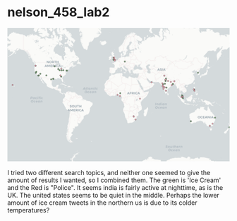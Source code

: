 # nelson_458_lab2
![My map](img/map.png)

I tried two different search topics, and neither one seemed to give the amount of results I wanted, so I combined them.
The green is 'Ice Cream' and the Red is "Police".
It seems india is fairly active at nighttime, as is the UK.
The united states seems to be quiet in the middle.
Perhaps the lower amount of ice cream tweets in the northern us is due to its colder temperatures?
